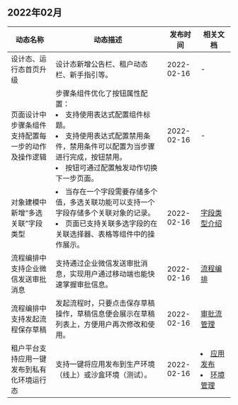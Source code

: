 ## 2022年02月

<table>
<thead>
<tr>
<th width="20%">动态名称</th>
<th width="50%">动态描述</th>
<th width="15%">发布时间</th>
<th width="15%">相关文档</th>
</tr>
</thead>
<tbody><tr>
<td>设计态、运行态首页升级</td>
<td>设计态新增公告栏、租户动态栏、新手指引等。</td>
<td>2022-02-16</td>
<td>-</td>
</tr>
<tr>
<td>页面设计中步骤条组件支持配置每一步的动作及操作逻辑</td>
<td>步骤条组件优化了按钮属性配置：<li>支持使用表达式配置组件标题。</li><li>支持使用表达式配置禁用条件，禁用条件可以配置为当步骤进行完成，按钮禁用。</li><li>按钮可通过配置触发动作切换下一步页面。</li></td>
<td>2022-02-16</td>
<td>-</td>
</tr>
<tr>
<td>对象建模中新增“多选关联”字段类型</td>
<td><li>当存在一个字段需要存储多个值，多选关联功能可以支持一个字段存储多个关联对象的记录。</li><li>页面已支持关联多选字段的在关联选择器、表格等组件中的操作展示。</li></td>
<td>2022-02-16</td>
<td><a href="https://cloud.tencent.com/document/product/1365/67954">字段类型介绍</a></td>
</tr>
<tr>
<td>流程编排中支持企业微信发送审批消息</td>
<td>支持通过企业微信发送审批消息，实现用户通过移动端也能快速掌握审批信息。</td>
<td>2022-02-16</td>
<td><a href="https://cloud.tencent.com/document/product/1365/68009">流程编排</a></td>
</tr>
<tr>
<td>流程编排中支持发起流程保存草稿</td>
<td>发起流程时，只要点击保存草稿操作，草稿信息便会展示在草稿列表上，方便用户再次修改和使用。</td>
<td>2022-02-16</td>
<td><a href="https://cloud.tencent.com/document/product/1365/68016">审批流管理</a></td>
</tr>
<tr>
<td>租户平台支持应用一键发布到私有化环境运行态</td>
<td>支持一键将应用发布到生产环境（线上）或沙盒环境（测试）。</td>
<td>2022-02-16</td>
<td><li><a href="https://cloud.tencent.com/document/product/1365/68035">应用发布</a></li><li><a href="https://cloud.tencent.com/document/product/1365/68036">环境管理</a></li></td>
</tr>
</tbody></table>

